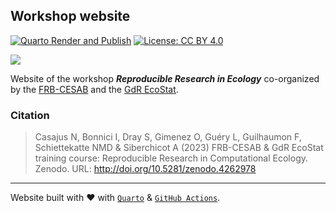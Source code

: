 ## Workshop website

<!-- badges: start -->
[![Quarto Render and Publish](https://github.com/rdatatoolbox/rdatatoolbox.github.io/actions/workflows/render-website.yaml/badge.svg)](https://github.com/rdatatoolbox/rdatatoolbox.github.io/actions/workflows/render-website.yaml)
[![License: CC BY 4.0](https://img.shields.io/badge/License-CC%20BY%204.0-green.svg)](https://choosealicense.com/licenses/cc-by-4.0/)
<!-- badges: end -->


![](https://raw.githubusercontent.com/rdatatoolbox/.github/main/profile/banner-rdatatoolbox_150dpi.png)

Website of the workshop **_Reproducible Research in Ecology_**
co-organized by the
[FRB-CESAB](https://www.fondationbiodiversite.fr/en/about-the-foundation/le-cesab/)
and the
[GdR EcoStat](https://sites.google.com/site/gdrecostat/).


### Citation

> Casajus N, Bonnici I, Dray S, Gimenez O, Guéry L, Guilhaumon F, Schiettekatte NMD 
& Siberchicot A (2023) 
FRB-CESAB & GdR EcoStat training course: Reproducible Research in Computational Ecology. 
Zenodo. URL: <http://doi.org/10.5281/zenodo.4262978>


<hr />

Website built with :heart: with 
[`Quarto`](https://quarto.org/) & 
[`GitHub Actions`](https://github.com/features/actions).